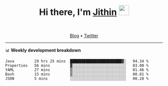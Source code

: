 <h1 align="center">Hi there, I'm <a href="https://jithset.github.io/" target="_blank">Jithin</a> <img
src="https://github.com/blackcater/blackcater/raw/main/images/Hi.gif" height="32" /></h1>

<br />

<p align="center">
  <a href="https://jithset.github.io">Blog</a> •
  <a href="https://twitter.com/jithset">Twitter</a>
</p>

---

📊 **Weekly development breakdown**

<!--START_SECTION:waka-->
```text
Java         29 hrs 25 mins  ███████████████████████▓░   94.34 % 
Properties   56 mins         ▓░░░░░░░░░░░░░░░░░░░░░░░░   03.00 % 
YAML         27 mins         ▒░░░░░░░░░░░░░░░░░░░░░░░░   01.46 % 
Bash         15 mins         ▒░░░░░░░░░░░░░░░░░░░░░░░░   00.81 % 
JSON         5 mins          ░░░░░░░░░░░░░░░░░░░░░░░░░   00.28 % 
```
<!--END_SECTION:waka-->

